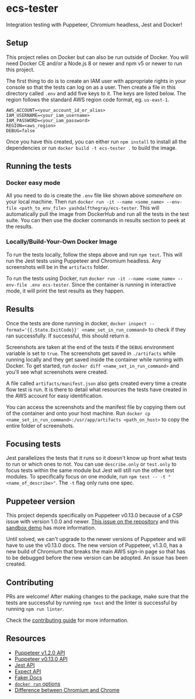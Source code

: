 # ecs-tester
Integration testing with Puppeteer, Chromium headless, Jest and Docker!

## Setup

This project relies on Docker but can also be run outside of Docker. You will need Docker CE and/or a Node.js 8 or newer and npm v5 or newer to run this project.

The first thing to do is to create an IAM user with appropriate rights in your console so that the tests can log on as a user. Then create a file in this directory called `.env` and add five keys to it. The keys are listed below. The region follows the standard AWS region code format, eg. `us-east-1`.

```
AWS_ACCOUNT=<your_account_id_or_alias>
IAM_USERNAME=<your_iam_username>
IAM_PASSWORD=<your_iam_password>
REGION=<aws_region>
DEBUG=false
```

Once you have this created, you can either run `npm install` to install all the dependencies or run `docker build -t ecs-tester .` to build the image.

## Running the tests

### Docker easy mode

All you need to do is create the `.env` file like shown above _somewhere_ on your local machine. Then run `docker run -it --name <some_name> --env-file <path_to_env_file> yashdalfthegray/ecs-tester`. This will automatically pull the image from DockerHub and run all the tests in the test suite. You can then use the docker commands in results section to peek at the results.

### Locally/Build-Your-Own Docker Image

To run the tests locally, follow the steps above and run `npm test`. This will run the Jest tests using Puppeteer and Chromium headless. Any screenshots will be in the `artifacts` folder.

To run the tests using Docker, run `docker run -it --name <some_name> --env-file .env ecs-tester`. Since the container is running in interactive mode, it will print the test results as they happen.

## Results

Once the tests are done running in docker, `docker inspect --format='{{.State.ExitCode}}' <name_set_in_run_command>` to check if they ran successfully. If successful, this should return `0`.

Screenshots are taken at the end of the tests if the `DEBUG` environment variable is set to `true`. The screenshots get saved in `./artifacts` while running locally and they get saved inside the container while running with Docker. To get started, run `docker diff <name_set_in_run_command>` and you'll see what screenshots were created.

A file called `artifacts/manifest.json` also gets created every time a create flow test is run. It is there to detail what resources the tests have created in the AWS account for easy identification.

You can access the screenshots and the manifest file by copying them out of the container and onto your host machine. Run `docker cp <name_set_in_run_command>:/usr/app/artifacts <path_on_host>` to copy the entire folder of screenshots.

## Focusing tests

Jest parallelizes the tests that it runs so it doesn't know up front what tests to run or which ones to not. You can use `describe.only` or `test.only` to focus tests within the same module but Jest will still run the other test modules. To specifically focus on one module, run `npm test -- -t "<name_of_describe>"`. The `-t` flag only runs one spec.

## Puppeteer version
This project depends specifically on Puppeteer v0.13.0 because of a CSP issue with version 1.0.0 and newer. [This issue on the repository](https://github.com/GoogleChrome/puppeteer/issues/1229) and this [sandbox demo](https://puppeteersandbox.com/S0HVfA1j) has more information.

Until solved, we can't upgrade to the newer versions of Puppeteer and will have to use the v0.13.0 docs. The new version of Puppeteer, v1.3.0, has a new build of Chromium that breaks the main AWS sign-in page so that has to be debugged before the new version can be adopted. An issue has been created. 

## Contributing

PRs are welcome! After making changes to the package, make sure that the tests are successful by running `npm test` and the linter is successful by running `npm run linter`.

Check the [contributing guide](.github/CONTRIBUTING.md) for more information.

## Resources

* [Puppeteer v1.2.0 API](https://github.com/GoogleChrome/puppeteer/blob/v1.2.0/docs/api.md)
* [Puppeteer v0.13.0 API](https://github.com/GoogleChrome/puppeteer/blob/v0.13.0/docs/api.md)
* [Jest API](https://facebook.github.io/jest/docs/en/getting-started.html)
* [Expect API](https://facebook.github.io/jest/docs/en/expect.html)
* [Faker Docs](https://github.com/marak/Faker.js/)
* [`docker run` options](https://docs.docker.com/engine/reference/commandline/run/)
* [Difference between Chromium and Chrome](https://www.howtogeek.com/202825/what%E2%80%99s-the-difference-between-chromium-and-chrome/)
